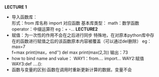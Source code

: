 **LECTURE 1**  
- 导入函数库：  
   形式：from 库名称 import 对应函数
   基本库类型：
       math：数学函数
       operator：中缀运算符 eg：+ -...
**LECTURE2**
- 赋值：为一次性的作用不会在之后进行同步
        特殊地，在对原本python库中存在的函数进行赋值之后的该函数原本内容被覆盖（可以通过del删除）
        eg：max=7               
            f=max
            print(max，end'')
            del max
            print(max(2,3))
            输出：73
 - how to bind name and value：
          WAY1：from.... import...
          WAY2:赋值
          WAY3:def ....():
 - 函数与变量的区别:函数在调用时重新更新计算的数据，变量不会
          
                        
       
    
